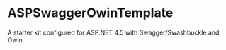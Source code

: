 # ASPSwaggerOwinTemplate
A starter kit configured for ASP.NET 4.5 with Swagger/Swashbuckle and Owin
